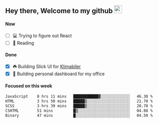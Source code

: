 ## Hey there, Welcome to my github <img src="https://media.giphy.com/media/hvRJCLFzcasrR4ia7z/giphy.gif" width="25px">

#### Now
- [ ] 💻 Trying to figure out React
- [ ] 📕 Reading

#### Done
- [x] ☘️ Building Slick UI for [Klimabiler](https://klimabiler.dk)
- [x] 🚀 Building personal dashboard for my office
 
 #### Focused on this week
<!--START_SECTION:waka-->

```txt
JavaScript    8 hrs 11 mins   ███████████▓░░░░░░░░░░░░░   46.30 %
HTML          3 hrs 50 mins   █████▒░░░░░░░░░░░░░░░░░░░   21.70 %
SCSS          3 hrs 39 mins   █████▒░░░░░░░░░░░░░░░░░░░   20.70 %
CSHTML        51 mins         █▒░░░░░░░░░░░░░░░░░░░░░░░   04.88 %
Binary        47 mins         █░░░░░░░░░░░░░░░░░░░░░░░░   04.50 %
```

<!--END_SECTION:waka-->

